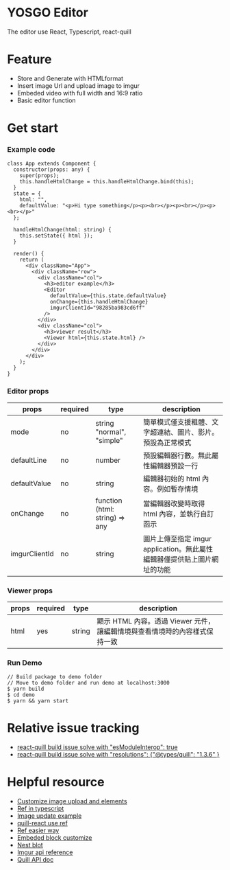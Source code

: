 # YOSGO Editor

The editor use React, Typescript, react-quill

# Feature

- Store and Generate with HTMLformat
- Insert image Url and upload image to imgur
- Embeded video with full width and 16:9 ratio
- Basic editor function

# Get start

### Example code

```
class App extends Component {
  constructor(props: any) {
    super(props);
    this.handleHtmlChange = this.handleHtmlChange.bind(this);
  }
  state = {
    html: "",
    defaultValue: "<p>Hi type something</p><p><br></p><p><br></p><p><br></p>"
  };

  handleHtmlChange(html: string) {
    this.setState({ html });
  }

  render() {
    return (
      <div className="App">
        <div className="row">
          <div className="col">
            <h3>editor example</h3>
            <Editor
              defaultValue={this.state.defaultValue}
              onChange={this.handleHtmlChange}
              imgurClientId="98285ba983cd6ff"
            />
          </div>
          <div className="col">
            <h3>viewer result</h3>
            <Viewer html={this.state.html} />
          </div>
        </div>
      </div>
    );
  }
}
```

### Editor props

| props         | required | type                           | description                                                              |
| ------------- | -------- | ------------------------------ | ------------------------------------------------------------------------ |
| mode          | no       | string "normal", "simple"      | 簡單模式僅支援粗體、文字超連結、圖片、影片。預設為正常模式               |
| defaultLine   | no       | number                         | 預設編輯器行數。無此屬性編輯器預設一行                                   |
| defaultValue  | no       | string                         | 編輯器初始的 html 內容。例如暫存情境                                     |
| onChange      | no       | function (html: string) => any | 當編輯器改變時取得 html 內容，並執行自訂函示                             |
| imgurClientId | no       | string                         | 圖片上傳至指定 imgur application。無此屬性編輯器僅提供貼上圖片網址的功能 |

### Viewer props

| props | required | type   | description                                                                |
| ----- | -------- | ------ | -------------------------------------------------------------------------- |
| html  | yes      | string | 顯示 HTML 內容。透過 Viewer 元件，讓編輯情境與查看情境時的內容樣式保持一致 |

### Run Demo

```
// Build package to demo folder
// Move to demo folder and run demo at localhost:3000
$ yarn build
$ cd demo
$ yarn && yarn start
```

# Relative issue tracking

- [react-quill build issue solve with "esModuleInterop": true](https://github.com/quilljs/delta/issues/33)
- [react-quill build issue solve with "resolutions": {"@types/quill": "1.3.6" }](https://github.com/zenoamaro/react-quill/issues/415)

# Helpful resource

- [Customize image upload and elements](https://github.com/zenoamaro/react-quill/issues/169)
- [Ref in typescript](https://stackoverflow.com/questions/33796267/how-to-use-refs-in-react-with-typescript)
- [Image update example](http://chenamin.com/2017/11/16/React-quill-%E5%88%9D%E4%BD%93%E9%AA%8C/)
- [quill-react use ref](https://github.com/zenoamaro/react-quill#methods)
- [Ref easier way](https://github.com/zenoamaro/react-quill/issues/410)
- [Embeded block customize](https://github.com/quilljs/quill/issues/2380)
- [Nest blot](https://github.com/quilljs/parchment/issues/30#issuecomment-341017210)
- [Imgur api reference](https://apidocs.imgur.com/)
- [Quill API doc](https://quilljs.com/docs/api/)

